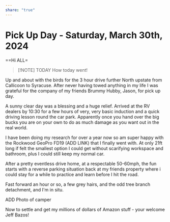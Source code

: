```yaml
---
share: "true"
---
```

<!--
published: 2024-03-30
header-image: https://library.wamphlett.net/photos/website/2023/albania/three-of-a-kind.jpg?w=1080
title: Pick Up Day - Saturday, March 30th, 2024
description: Pickup
slug: March30
-->

#  Pick Up Day - Saturday, March 30th, 2024

==Hi ALL=

> [!NOTE] TODAY
> How today went!

Up and about with the birds for the 3 hour drive further North upstate from Callicoon to Syracuse. After never having towed anything in my life I was grateful for the company of my friends Brummy Hubby, Jason, for pick up day. 

A sunny clear day was a blessing  and a huge relief. Arrived at the RV dealers by 10:30 for a few hours of very, very basic induction and a quick driving lesson round the car park. Apparently once you hand over the big bucks you are on your own to do as much damage as you want out in the real world.

I have been doing my research for over a year now so am super happy with the Rockwood GeoPro FD19 (ADD LINK) that I finally went with. At only 21ft long if felt the smallest option I could get without scarifying workspace and bathroom, plus I could still keep my normal car.

After a pretty eventless drive home, at a respectable 50-60mph,  the fun starts with a reverse parking situation back at my friends property where i could stay for a while to practice and learn before I hit the road.

Fast forward an hour or so, a few grey hairs, and the odd tree branch detachment, and I'm in situ.

ADD Photo of camper

Now to settle and get my millions of dollars of Amazon stuff - your welcome Jeff Bazos!








